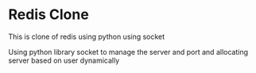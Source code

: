 # Redis Clone #

This is clone of redis using python using socket

Using python library socket to manage the server and port and allocating server based on user dynamically
